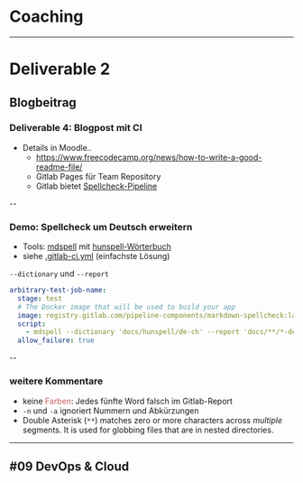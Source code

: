# Coaching
---
# Deliverable 2

Blogbeitrag
--

### Deliverable 4: Blogpost mit CI

- Details in Moodle..
  - https://www.freecodecamp.org/news/how-to-write-a-good-readme-file/
  - Gitlab Pages für Team Repository
  - Gitlab bietet [Spellcheck-Pipeline](https://gitlab.com/pipeline-components/markdown-spellcheck)

--

### Demo: Spellcheck um Deutsch erweitern

- Tools: [mdspell](https://github.com/lukeapage/node-markdown-spellcheck#readme) mit [hunspell-Wörterbuch](https://github.com/wooorm/dictionaries/tree/main/dictionaries/de-CH)
- siehe [.gitlab-ci.yml](https://gitlab.ti.bfh.ch/dsl-student-projects/wseg-24-fs/ci-demo/-/blob/main/.gitlab-ci.yml) (einfachste Lösung)

`--dictionary` und `--report`

```yml
arbitrary-test-job-name:
  stage: test
  # The Docker image that will be used to build your app
  image: registry.gitlab.com/pipeline-components/markdown-spellcheck:latest
  script:
    - mdspell --dictionary 'docs/hunspell/de-ch' --report 'docs/**/*-de.md'
  allow_failure: true
```

--

### weitere Kommentare

- keine <span style="color: indianred">Farben</span>: Jedes fünfte Word falsch im Gitlab-Report
- `-n` und `-a` ignoriert Nummern und Abkürzungen
- Double Asterisk (`**`) matches zero or more characters across _multiple_ segments. It is used for globbing files that are in nested directories.
---
## #09 DevOps & Cloud